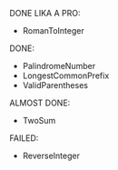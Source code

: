 DONE LIKA A PRO:
- RomanToInteger

DONE:
- PalindromeNumber
- LongestCommonPrefix
- ValidParentheses

ALMOST DONE:
- TwoSum

FAILED:
- ReverseInteger
